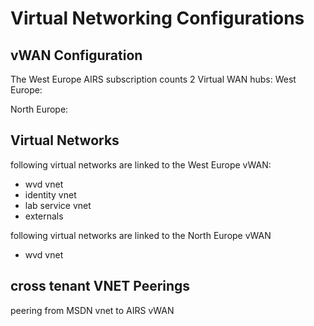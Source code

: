 
# Virtual Networking Configurations

## vWAN Configuration

The West Europe AIRS subscription counts 2 Virtual WAN hubs:
West Europe:

North Europe:

## Virtual Networks

following virtual networks are linked to the West Europe vWAN:

- wvd vnet
- identity vnet
- lab service vnet
- externals

following virtual networks are linked to the North Europe vWAN

- wvd vnet

## cross tenant VNET Peerings

peering from MSDN vnet to AIRS vWAN
